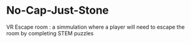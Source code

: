 # No-Cap-Just-Stone
 VR Escape room : a simmulation where a player will need to escape the room by completing STEM puzzles
